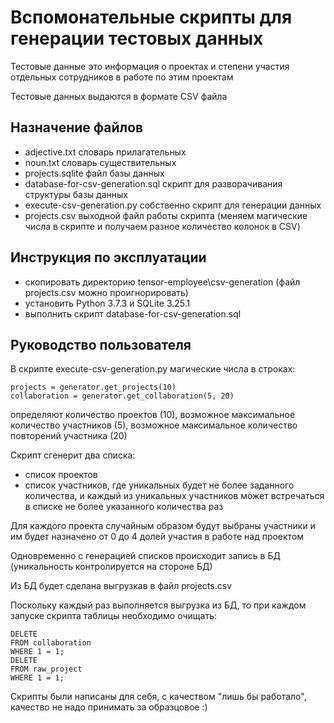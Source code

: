# Вспомонательные скрипты для генерации тестовых данных

Тестовые данные это информация о проектах и степени участия отдельных сотрудников в работе по этим проектам

Тестовые данных выдаются в формате CSV файла

## Назначение файлов

 - adjective.txt словарь прилагательных
 - noun.txt словарь существительных
 - projects.sqlite файл базы данных
 - database-for-csv-generation.sql скрипт для разворачивания структуры базы данных
 - execute-csv-generation.py собственно скрипт для генерации данных
 - projects.csv выходной файл работы скрипта (меняем магические числа в скрипте и получаем разное количество колонок в CSV)
 
 ## Инструкция по эксплуатации
 
 - скопировать директорию tensor-employee\csv-generation (файл projects.csv можно проигнорировать)
 - установить Python 3.7.3 и SQLite 3.25.1
 - выполнить скрипт database-for-csv-generation.sql

 ## Руководство пользователя
 
 В скрипте execute-csv-generation.py магические числа в строках:
 ```
projects = generator.get_projects(10)
collaboration = generator.get_collaboration(5, 20) 
 ``` 
 определяют количество проектов (10), возможное максимальное количество участников (5), возможное максимальное количество повторений участника (20)
 
 Скрипт сгенерит два списка:
 - список проектов
 - список участников, где уникальных будет не более заданного количества, и каждый из уникальных участников может встречаться в списке не более указанного количества раз
 
 Для каждого проекта случайным образом будут выбраны участники и им будет назначено от 0 до 4 долей участия в работе над проектом
 
 Одновременно с генерацией списков происходит запись в БД (уникальность контролируется на стороне БД)
 
 Из БД будет сделана выгрузкав в файл projects.csv
 
 Поскольку каждый раз выполняется выгрузка из БД, то при каждом запуске скрипта таблицы необходимо очищать:
 ```
 DELETE
FROM collaboration
WHERE 1 = 1;
DELETE
FROM raw_project
WHERE 1 = 1;
 ```
 
 Скрипты были написаны для себя, с качеством "лишь бы работало", качество не надо принимать за образцовое :)
